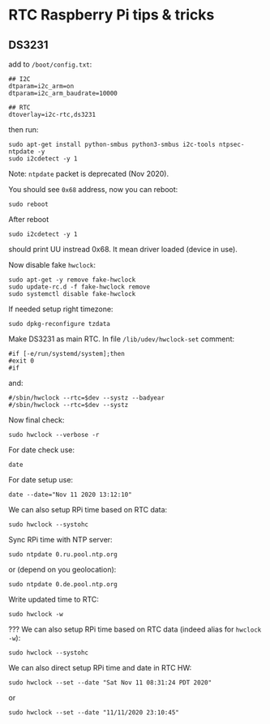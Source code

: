 # RTC Raspberry Pi tips & tricks

## DS3231

add to `/boot/config.txt`:
```
## I2C
dtparam=i2c_arm=on
dtparam=i2c_arm_baudrate=10000

## RTC
dtoverlay=i2c-rtc,ds3231
```


then run:
```
sudo apt-get install python-smbus python3-smbus i2c-tools ntpsec-ntpdate -y
sudo i2cdetect -y 1
```
Note: `ntpdate` packet is deprecated (Nov 2020).


You should see `0x68` address, now you can reboot:
```
sudo reboot
```

After reboot
```
sudo i2cdetect -y 1
```
should print UU instread 0x68. It mean driver loaded (device in use).


Now disable fake `hwclock`:
```
sudo apt-get -y remove fake-hwclock
sudo update-rc.d -f fake-hwclock remove
sudo systemctl disable fake-hwclock
```

If needed setup right timezone: 
```
sudo dpkg-reconfigure tzdata
```

Make DS3231 as main RTC. In file `/lib/udev/hwclock-set` comment:
```
#if [-e/run/systemd/system];then
#exit 0
#if
```
and:
```
#/sbin/hwclock --rtc=$dev --systz --badyear
#/sbin/hwclock --rtc=$dev --systz

```

Now final check:
```
sudo hwclock --verbose -r

```


For date check use:
```
date
```

For date setup use:
```
date --date="Nov 11 2020 13:12:10"
```

We can also setup RPi time based on RTC data:
```
sudo hwclock --systohc
```

Sync RPi time with NTP server:
```
sudo ntpdate 0.ru.pool.ntp.org
```
or (depend on you geolocation):
```
sudo ntpdate 0.de.pool.ntp.org
```

Write updated time to RTC:
```
sudo hwclock -w
```

??? We can also setup RPi time based on RTC data (indeed alias for `hwclock -w`):
```
sudo hwclock --systohc
```


We can also direct setup RPi time and date in RTC HW:
```
sudo hwclock --set --date "Sat Nov 11 08:31:24 PDT 2020"
```
or
```
sudo hwclock --set --date "11/11/2020 23:10:45"
```





